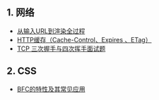 ## 1. 网络
- [从输入URL到渲染全过程](https://juejin.cn/post/6844904194801926157)
- [HTTP缓存（Cache-Control、Expires 、ETag）](https://segmentfault.com/a/1190000016705679)
- [TCP 三次握手与四次挥手面试题](https://xiaolincoding.com/network/3_tcp/tcp_interview.html#tcp-%E8%BF%9E%E6%8E%A5%E5%BB%BA%E7%AB%8B)

## 2. CSS
- [BFC的特性及其常见应用](https://www.kancloud.cn/dunizb/web-dev-marrow/655633)
